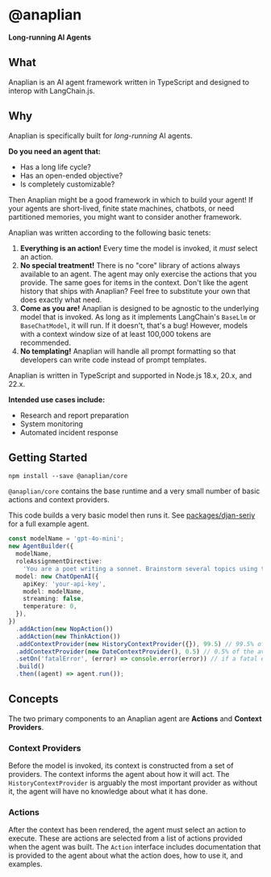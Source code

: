 # **@anaplian**

**Long-running AI Agents**

## **What**

Anaplian is an AI agent framework written in TypeScript and designed to interop with LangChain.js.

## **Why**

Anaplian is specifically built for _long-running_ AI agents.

**Do you need an agent that:**

- Has a long life cycle?
- Has an open-ended objective?
- Is completely customizable?

Then Anaplian might be a good framework in which to build your agent! If your agents are short-lived, finite state machines,
chatbots, or need partitioned memories, you might want to consider another framework.

Anaplian was written according to the following basic tenets:

1. **Everything is an action!** Every time the model is invoked, it _must_ select an action.
2. **No special treatment!** There is no "core" library of actions always available to an agent. The agent may only exercise the actions that you provide.
   The same goes for items in the context. Don't like the agent history that ships with Anaplian? Feel free to substitute your own that does exactly what
   need.
3. **Come as you are!** Anaplian is designed to be agnostic to the underlying model that is invoked. As long as it implements LangChain's `BaseLlm` or
   `BaseChatModel`, it will run. If it doesn't, that's a bug! However, models with a context window size of at least 100,000 tokens are recommended.
4. **No templating!** Anaplian will handle all prompt formatting so that developers can write code instead of prompt templates.

Anaplian is written in TypeScript and supported in Node.js 18.x, 20.x, and 22.x.

**Intended use cases include:**

- Research and report preparation
- System monitoring
- Automated incident response

## **Getting Started**

```shell
npm install --save @anaplian/core
```

`@anaplian/core` contains the base runtime and a very small number of basic actions and context providers.

This code builds a very basic model then runs it. See [packages/djan-seriy](https://github.com/anaplian-io/anaplian/tree/main/packages/djan-seriy)
for a full example agent.

```typescript
const modelName = 'gpt-4o-mini';
new AgentBuilder({
  modelName,
  roleAssignmentDirective:
    'You are a poet writing a sonnet. Brainstorm several topics using the "think" action and refine your idea. Then use the "think" action to write your sonnet. After have written your sonnet, use the "nop" action.',
  model: new ChatOpenAI({
    apiKey: 'your-api-key',
    model: modelName,
    streaming: false,
    temperature: 0,
  }),
})
  .addAction(new NopAction())
  .addAction(new ThinkAction())
  .addContextProvider(new HistoryContextProvider({}), 99.5) // 99.5% of the available context window will be allocated to history
  .addContextProvider(new DateContextProvider(), 0.5) // 0.5% of the available context window will be allocated to the current date
  .setOn('fatalError', (error) => console.error(error)) // if a fatal error occurs, log it to the console
  .build()
  .then((agent) => agent.run());
```

## **Concepts**

The two primary components to an Anaplian agent are **Actions** and **Context Providers**.

### **Context Providers**

Before the model is invoked, its context is constructed from a set of providers. The context informs the agent about how it will act.
The `HistoryContextProvider` is arguably the most important provider as without it, the agent will have no knowledge about what it
has done.

### **Actions**

After the context has been rendered, the agent must select an action to execute. These are actions are selected from a list of
actions provided when the agent was built. The `Action` interface includes documentation that is provided to the agent about what the action
does, how to use it, and examples.